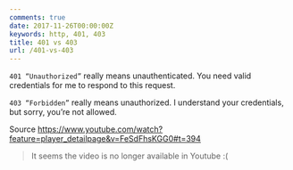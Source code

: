 ```yaml
---
comments: true
date: 2017-11-26T00:00:00Z
keywords: http, 401, 403
title: 401 vs 403
url: /401-vs-403
---
```


`401 “Unauthorized”` really means unauthenticated. You need valid credentials for me to respond to this request.

`403 “Forbidden”` really means unauthorized. I understand your credentials, but sorry, you’re not allowed.

Source https://www.youtube.com/watch?feature=player_detailpage&v=FeSdFhsKGG0#t=394

> It seems the video is no longer available in Youtube :(